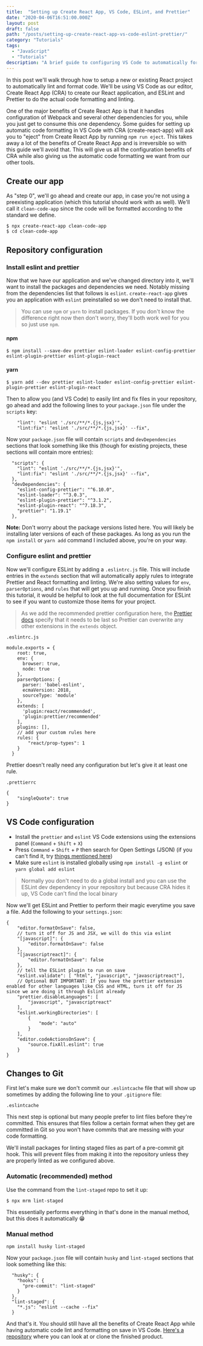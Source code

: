 ```yaml
---
title:  "Setting up Create React App, VS Code, ESLint, and Prettier"
date: "2020-04-06T16:51:00.000Z"
layout: post
draft: false
path: "/posts/setting-up-create-react-app-vs-code-eslint-prettier/"
category: "Tutorials"
tags:
  - "JavaScript"
  - "Tutorials"
description: "A brief guide to configuring VS Code to automatically format code in your CRA app using ESLint and Prettier"
---
```


In this post we'll walk through how to setup a new or existing React project to automatically lint and format code. We'll be using VS Code as our editor, Create React App (CRA) to create our React application, and ESLint and Prettier to do the actual code formatting and linting.

One of the major benefits of Create React App is that it handles configuration of Webpack and several other dependencies for you, while you just get to consume this one dependency. Some guides for setting up automatic code formatting in VS Code with CRA (create-react-app) will ask you to "eject" from Create React App by running `npm run eject`. This takes away a lot of the benefits of Create React App and is irreversible so with this guide we'll avoid that. This will give us all the configuration benefits of CRA while also giving us the automatic code formatting we want from our other tools.

## Create our app

As "step 0", we'll go ahead and create our app, in case you're not using a preexisting application (which this tutorial should work with as well). We'll call it `clean-code-app` since the code will be formatted according to the standard we define.

```
$ npx create-react-app clean-code-app
$ cd clean-code-app
```

## Repository configuration

### Install eslint and prettier

Now that we have our application and we've changed directory into it, we'll want to install the packages and dependencies we need. Notably missing from the dependencies list that follows is `eslint`. `create-react-app` gives you an application with `eslint` preinstalled so we don't need to install that.

> You can use `npm` or `yarn` to install packages. If you don't know the difference right now then don't worry, they'll both work well for you so just use `npm`.

#### npm
```
$ npm install --save-dev prettier eslint-loader eslint-config-prettier eslint-plugin-prettier eslint-plugin-react
```
#### yarn
```
$ yarn add --dev prettier eslint-loader eslint-config-prettier eslint-plugin-prettier eslint-plugin-react
```

Then to allow you (and VS Code) to easily lint and fix files in your repository, go ahead and add the following lines to your `package.json` file under the `scripts` key:

```
    "lint": "eslint './src/**/*.{js,jsx}'",
    "lint:fix": "eslint './src/**/*.{js,jsx}' --fix",
```

Now your `package.json` file will contain `scripts` and `devDependencies` sections that look something like this (though for existing projects, these sections will contain more entries):

```
  "scripts": {
    "lint": "eslint './src/**/*.{js,jsx}'",
    "lint:fix": "eslint './src/**/*.{js,jsx}' --fix",
  },
  "devDependencies": {
    "eslint-config-prettier": "^6.10.0",
    "eslint-loader": "^3.0.3",
    "eslint-plugin-prettier": "^3.1.2",
    "eslint-plugin-react": "^7.18.3",
    "prettier": "1.19.1"
  },
```

**Note:** Don't worry about the package versions listed here. You will likely be installing later versions of each of these packages. As long as you run the `npm install` or `yarn add` command I included above, you're on your way.

### Configure eslint and prettier

Now we'll configure ESLint by adding a `.eslintrc.js` file. This will include entries in the `extends` section that will automatically apply rules to integrate Prettier and React formatting and linting. We're also setting values for `env`, `parserOptions`, and `rules` that will get you up and running. Once you finish this tutorial, it would be helpful to look at the full documentation for ESLint to see if you want to customize those items for your project.

> As we add the recommended prettier configuration here, the [Prettier docs](https://prettier.io/docs/en/integrating-with-linters.html#eslint) specify that it needs to be last so Prettier can overwrite any other extensions in the `extends` object.

`.eslintrc.js`

```
module.exports = {
    root: true,
    env: {
      browser: true,
      node: true
    },
    parserOptions: {
      parser: 'babel-eslint',
      ecmaVersion: 2018,
      sourceType: 'module'
    },
    extends: [
      'plugin:react/recommended',
      'plugin:prettier/recommended'
    ],
    plugins: [],
    // add your custom rules here
    rules: {
        "react/prop-types": 1
    }
  }
```

Prettier doesn't really need any configuration but let's give it at least one rule.

`.prettierrc`
```
{
    "singleQuote": true
}
```

## VS Code configuration

- Install the `prettier` and `eslint` VS Code extensions using the extensions panel (`Command` + `Shift` + `X`)
- Press `Command` + `Shift` + `P` then search for Open Settings (JSON) (if you can't find it, try [things mentioned here](https://stackoverflow.com/questions/54785520/vs-code-how-to-open-json-settings-with-defaults))
- Make sure `eslint` is installed globally using `npm install -g eslint` or `yarn global add eslint`

> Normally you don't need to do a global install and you can use the ESLint dev dependency in your repository but because CRA hides it up, VS Code can't find the local binary

Now we'll get ESLint and Prettier to perform their magic everytime you save a file. Add the following to your `settings.json`:

```
{
    "editor.formatOnSave": false,
    // turn it off for JS and JSX, we will do this via eslint
    "[javascript]": {
        "editor.formatOnSave": false
    },
    "[javascriptreact]": {
        "editor.formatOnSave": false
    },
    // tell the ESLint plugin to run on save
    "eslint.validate": [ "html", "javascript", "javascriptreact"],
    // Optional BUT IMPORTANT: If you have the prettier extension enabled for other languages like CSS and HTML, turn it off for JS since we are doing it through Eslint already
    "prettier.disableLanguages": [
        "javascript", "javascriptreact"
    ],
    "eslint.workingDirectories": [
        {
            "mode": "auto"
        }
    ],
    "editor.codeActionsOnSave": {
        "source.fixAll.eslint": true
    }
}
```

## Changes to Git

First let's make sure we don't commit our `.eslintcache` file that will show up sometimes by adding the following line to your `.gitignore` file:
```
.eslintcache
```

This next step is optional but many people prefer to lint files before they're committed. This ensures that files follow a certain format when they get are committed in Git so you won't have commits that are messing with your code formatting.

We'll install packages for linting staged files as part of a pre-commit git hook. This will prevent files from making it into the repository unless they are properly linted as we configured above.

### Automatic (recommended) method
Use the command from the `lint-staged` repo to set it up:
```
$ npx mrm lint-staged
```
This essentially performs everything in that's done in the manual method, but this does it automatically 😁

### Manual method
```
npm install husky lint-staged
```

Now your `package.json` file will contain `husky` and `lint-staged` sections that look something like this:
```
  "husky": {
    "hooks": {
      "pre-commit": "lint-staged"
    }
  },
  "lint-staged": {
    "*.js": "eslint --cache --fix"
  }
```

And that's it. You should still have all the benefits of Create React App while having automatic code lint and formatting on save in VS Code. [Here's a repository](https://github.com/bradydowling/eslint-prettier-create-react-app) where you can look at or clone the finished product.